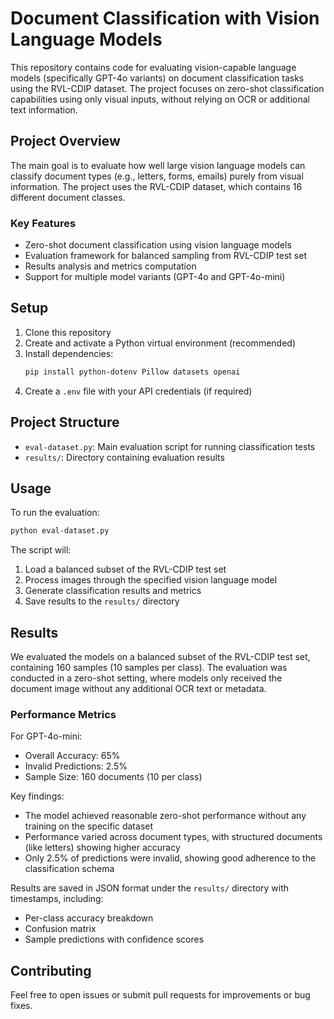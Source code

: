# Document Classification with Vision Language Models

This repository contains code for evaluating vision-capable language models (specifically GPT-4o variants) on document classification tasks using the RVL-CDIP dataset. The project focuses on zero-shot classification capabilities using only visual inputs, without relying on OCR or additional text information.

## Project Overview

The main goal is to evaluate how well large vision language models can classify document types (e.g., letters, forms, emails) purely from visual information. The project uses the RVL-CDIP dataset, which contains 16 different document classes.

### Key Features

- Zero-shot document classification using vision language models
- Evaluation framework for balanced sampling from RVL-CDIP test set
- Results analysis and metrics computation
- Support for multiple model variants (GPT-4o and GPT-4o-mini)

## Setup

1. Clone this repository
2. Create and activate a Python virtual environment (recommended)
3. Install dependencies:
   ```bash
   pip install python-dotenv Pillow datasets openai
   ```
4. Create a `.env` file with your API credentials (if required)

## Project Structure

- `eval-dataset.py`: Main evaluation script for running classification tests
- `results/`: Directory containing evaluation results

## Usage

To run the evaluation:

```bash
python eval-dataset.py
```

The script will:
1. Load a balanced subset of the RVL-CDIP test set
2. Process images through the specified vision language model
3. Generate classification results and metrics
4. Save results to the `results/` directory

## Results

We evaluated the models on a balanced subset of the RVL-CDIP test set, containing 160 samples (10 samples per class). The evaluation was conducted in a zero-shot setting, where models only received the document image without any additional OCR text or metadata.

### Performance Metrics

For GPT-4o-mini:
- Overall Accuracy: 65%
- Invalid Predictions: 2.5%
- Sample Size: 160 documents (10 per class)

Key findings:
- The model achieved reasonable zero-shot performance without any training on the specific dataset
- Performance varied across document types, with structured documents (like letters) showing higher accuracy
- Only 2.5% of predictions were invalid, showing good adherence to the classification schema

Results are saved in JSON format under the `results/` directory with timestamps, including:
- Per-class accuracy breakdown
- Confusion matrix
- Sample predictions with confidence scores

## Contributing

Feel free to open issues or submit pull requests for improvements or bug fixes.